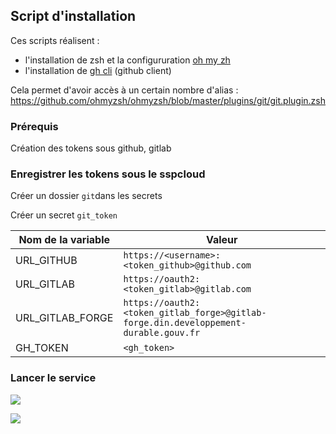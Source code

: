 ## Script d'installation

Ces scripts réalisent  :
  - l'installation de zsh et la configururation [oh my zh](https://ohmyz.sh/)
  - l'installation de [gh cli](https://cli.github.com/) (github client)

Cela permet d'avoir accès à un certain nombre d'alias : https://github.com/ohmyzsh/ohmyzsh/blob/master/plugins/git/git.plugin.zsh


### Prérequis

Création des tokens sous github, gitlab

### Enregistrer les tokens sous le sspcloud

Créer un dossier `git`dans les secrets

Créer un secret `git_token`

| Nom de la variable | Valeur                                                                                 |
|--------------------|----------------------------------------------------------------------------------------|
| URL_GITHUB         | `https://<username>:<token_github>@github.com`                                      |
| URL_GITLAB         | `https://oauth2:<token_gitlab>@gitlab.com`                                            |
| URL_GITLAB_FORGE   | `https://oauth2:<token_gitlab_forge>@gitlab-forge.din.developpement-durable.gouv.fr` |
| GH_TOKEN           | `<gh_token>`                                                                           |

### Lancer le service

[![](https://img.shields.io/badge/SSPCloud-RStudio-blue)](https://datalab.sspcloud.fr/launcher/inseefrlab-helm-charts-datascience/rstudio?onyxia.friendlyName=%C2%ABrstudio-zsh%C2%BB&security.allowlist.enabled=false&init.personalInit=%C2%ABhttps%3A%2F%2Fraw.githubusercontent.com%2Fjdlom%2Fsspcloud_collections%2Fmain%2Finit_scripts%2Finit_script.sh%C2%BB&vault.secret=%C2%ABgit%2Fgit_token%C2%BB)


[![](https://img.shields.io/badge/SSPCloud-VScode-blue)](https://datalab.sspcloud.fr/launcher/inseefrlab-helm-charts-datascience/vscode?onyxia.friendlyName=%C2%ABvscode-zsh%C2%BB&security.allowlist.enabled=false&init.personalInit=%C2%ABhttps%3A%2F%2Fraw.githubusercontent.com%2Fjdlom%2Fsspcloud_collections%2Fmain%2Finit_scripts%2Finit_script.sh%C2%BB&vault.secret=%C2%ABgit%2Fgit_token%C2%BB)



